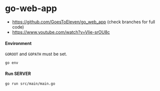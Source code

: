 # go-web-app

- https://github.com/GoesToEleven/go_web_app (check branches for full code)
- https://www.youtube.com/watch?v=Vlie-srOU8c

#### Environment

```GOROOT``` and ```GOPATH``` must be set.

```
go env
```

#### Run SERVER

```
go run src/main/main.go
```
